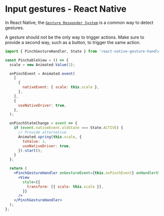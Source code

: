 # Input gestures - React Native

In React Native, the [`Gesture Responder System`](https://reactnative.dev/docs/gesture-responder-system) is a common way to detect gestures.

A gesture should not be the only way to trigger actions. Make sure to provide a second way, such as a button, to trigger the same action.

```jsx
import { PinchGestureHandler, State } from 'react-native-gesture-handler';

const PinchableView = () => {
  scale = new Animated.Value(1);

  onPinchEvent = Animated.event(
    [
      {
        nativeEvent: { scale: this.scale },
      },
    ],
    {
      useNativeDriver: true,
    },
  );

  onPinchStateChange = event => {
    if (event.nativeEvent.oldState === State.ACTIVE) {
      // Provide alternative
      Animated.spring(this.scale, {
        toValue: 1,
        useNativeDriver: true,
      }).start();
    }
  };

  return (
    <PinchGestureHandler onGestureEvent={this.onPinchEvent} onHandlerStateChange={this.onPinchStateChange}>
      <View
        style={{
          transform: [{ scale: this.scale }],
        }}
      />
    </PinchGestureHandler>
  );
};
```
